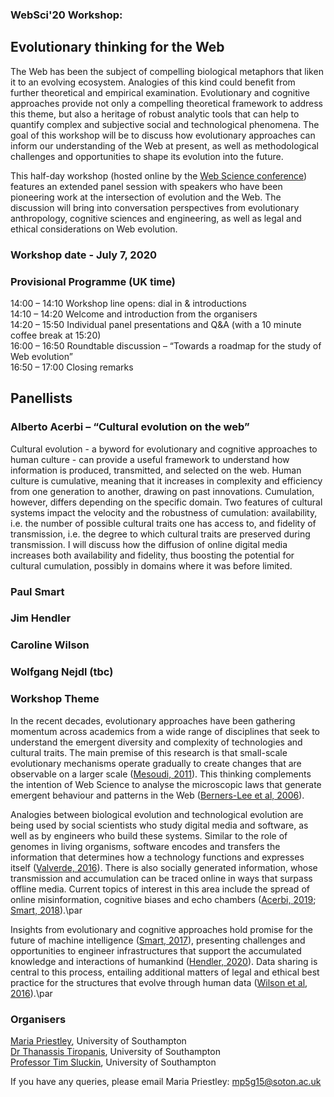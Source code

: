 ### WebSci'20 Workshop:
## Evolutionary thinking for the Web

The Web has been the subject of compelling biological metaphors that liken it to an evolving ecosystem. Analogies of this kind could benefit from further theoretical and empirical examination. Evolutionary and cognitive approaches provide not only a compelling theoretical framework to address this theme, but also a heritage of robust analytic tools that can help to quantify complex and subjective social and technological phenomena. The goal of this workshop will be to discuss how evolutionary approaches can inform our understanding of the Web at present, as well as methodological challenges and opportunities to shape its evolution into the future.   

This half-day workshop (hosted online by the [Web Science conference](https://websci20.webscience.org/)) features an extended panel session with speakers who have been pioneering work at the intersection of evolution and the Web. The discussion will bring into conversation perspectives from evolutionary anthropology, cognitive sciences and engineering, as well as legal and ethical considerations on Web evolution.

### Workshop date - July 7, 2020 
### Provisional Programme (UK time)
14:00 – 14:10 Workshop line opens: dial in & introductions   
14:10 – 14:20 Welcome and introduction from the organisers   
14:20 – 15:50 Individual panel presentations and Q&A (with a 10 minute coffee break at 15:20)   
16:00 – 16:50 Roundtable discussion – “Towards a roadmap for the study of Web evolution”   
16:50 – 17:00 Closing remarks    

## Panellists
### Alberto Acerbi – “Cultural evolution on the web”
Cultural evolution - a byword for evolutionary and cognitive approaches to human culture - can provide a useful framework to understand how information is produced, transmitted, and selected on the web. Human culture is cumulative, meaning that it increases in complexity and efficiency from one generation to another, drawing on past innovations. Cumulation, however, differs depending on the specific domain. Two features of cultural systems impact the velocity and the robustness of cumulation: availability, i.e. the number of possible cultural traits one has access to, and fidelity of transmission, i.e. the degree to which cultural traits are preserved during transmission. I will discuss how the diffusion of online digital media increases both availability and fidelity, thus boosting the potential for cultural cumulation, possibly in domains where it was before limited. 

### Paul Smart

### Jim Hendler

### Caroline Wilson

### Wolfgang Nejdl (tbc)

### Workshop Theme

In the recent decades, evolutionary approaches have been gathering momentum across academics from a wide range of disciplines that seek to understand the emergent diversity and complexity of technologies and cultural traits. The main premise of this research is that small-scale evolutionary mechanisms operate gradually to create changes that are observable on a larger scale ([Mesoudi, 2011](https://www.amazon.co.uk/Cultural-Evolution-Darwinian-Synthesize-Sciences/dp/0226520447)). This thinking complements the intention of Web Science to analyse the microscopic laws that generate emergent behaviour and patterns in the Web ([Berners-Lee et al, 2006](https://science.sciencemag.org/content/313/5788/769)). 

Analogies between biological evolution and technological evolution are being used by social scientists who study digital media and software, as well as by engineers who build these systems. Similar to the role of genomes in living organisms, software encodes and transfers the information that determines how a technology functions and expresses itself ([Valverde, 2016](https://royalsocietypublishing.org/doi/full/10.1098/rstb.2015.0450)). There is also socially generated information, whose transmission and accumulation can be traced online in ways that surpass offline media. Current topics of interest in this area include the spread of online misinformation, cognitive biases and echo chambers ([Acerbi, 2019](https://www.amazon.co.uk/Cultural-Evolution-Digital-Alberto-Acerbi/dp/0198835949); [Smart, 2018](https://link.springer.com/article/10.1007/s11229-017-1414-z)).\par

Insights from evolutionary and cognitive approaches hold promise for the future of machine intelligence ([Smart, 2017](http://paulsmart.cognosys.co.uk/pubs/2017/Machine%20Intelligence%20and%20the%20Social%20Web.pdf?LMCL=ND9E1e)), presenting challenges and opportunities to engineer infrastructures that support the accumulated knowledge and interactions of humankind ([Hendler, 2020](https://www.sciencedirect.com/science/article/pii/S0004370209001404)). Data sharing is central to this process, entailing additional matters of legal and ethical best practice for the structures that evolve through human data ([Wilson et al, 2016](https://dl.acm.org/doi/pdf/10.1145/2911187.2914579)).\par


### Organisers
[Maria Priestley](https://www.ecs.soton.ac.uk/people/mp5g15), University of Southampton  
[Dr Thanassis Tiropanis](https://www.ecs.soton.ac.uk/people/at1o07), University of Southampton  
[Professor Tim Sluckin](https://www.southampton.ac.uk/maths/about/staff/tim.page), University of Southampton  

If you have any queries, please email Maria Priestley: mp5g15@soton.ac.uk
